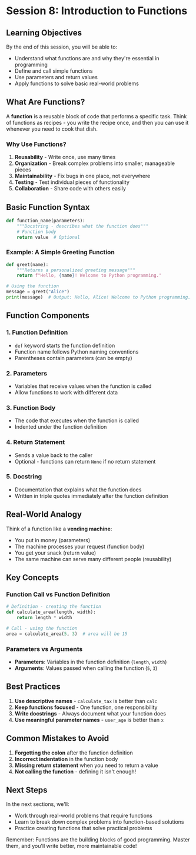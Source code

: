 # Session 8: Introduction to Functions

## Learning Objectives

By the end of this session, you will be able to:
- Understand what functions are and why they're essential in programming
- Define and call simple functions
- Use parameters and return values
- Apply functions to solve basic real-world problems

## What Are Functions?

A **function** is a reusable block of code that performs a specific task. Think of functions as recipes - you write the recipe once, and then you can use it whenever you need to cook that dish.

### Why Use Functions?

1. **Reusability** - Write once, use many times
2. **Organization** - Break complex problems into smaller, manageable pieces
3. **Maintainability** - Fix bugs in one place, not everywhere
4. **Testing** - Test individual pieces of functionality
5. **Collaboration** - Share code with others easily

## Basic Function Syntax

```python
def function_name(parameters):
    """Docstring - describes what the function does"""
    # Function body
    return value  # Optional
```

### Example: A Simple Greeting Function

```python
def greet(name):
    """Returns a personalized greeting message"""
    return f"Hello, {name}! Welcome to Python programming."

# Using the function
message = greet("Alice")
print(message)  # Output: Hello, Alice! Welcome to Python programming.
```

## Function Components

### 1. Function Definition
- `def` keyword starts the function definition
- Function name follows Python naming conventions
- Parentheses contain parameters (can be empty)

### 2. Parameters
- Variables that receive values when the function is called
- Allow functions to work with different data

### 3. Function Body
- The code that executes when the function is called
- Indented under the function definition

### 4. Return Statement
- Sends a value back to the caller
- Optional - functions can return `None` if no return statement

### 5. Docstring
- Documentation that explains what the function does
- Written in triple quotes immediately after the function definition

## Real-World Analogy

Think of a function like a **vending machine**:
- You put in money (parameters)
- The machine processes your request (function body)
- You get your snack (return value)
- The same machine can serve many different people (reusability)

## Key Concepts

### Function Call vs Function Definition
```python
# Definition - creating the function
def calculate_area(length, width):
    return length * width

# Call - using the function
area = calculate_area(5, 3)  # area will be 15
```

### Parameters vs Arguments
- **Parameters**: Variables in the function definition (`length`, `width`)
- **Arguments**: Values passed when calling the function (`5`, `3`)

## Best Practices

1. **Use descriptive names** - `calculate_tax` is better than `calc`
2. **Keep functions focused** - One function, one responsibility
3. **Write docstrings** - Always document what your function does
4. **Use meaningful parameter names** - `user_age` is better than `x`

## Common Mistakes to Avoid

1. **Forgetting the colon** after the function definition
2. **Incorrect indentation** in the function body
3. **Missing return statement** when you need to return a value
4. **Not calling the function** - defining it isn't enough!

## Next Steps

In the next sections, we'll:
- Work through real-world problems that require functions
- Learn to break down complex problems into function-based solutions
- Practice creating functions that solve practical problems

Remember: Functions are the building blocks of good programming. Master them, and you'll write better, more maintainable code!